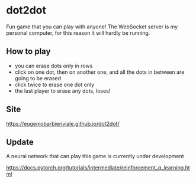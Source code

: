 # dot2dot
Fun game that you can play with anyone! The WebSocket server is my personal computer, for this reason it will hardly be running.

## How to play
- you can erase dots only in rows
- click on one dot, then on another one, and all the dots in between are going to be erased
- click twice to erase one dot only
- the last player to erase any dots, loses!

## Site
https://eugeniobarbieriviale.github.io/dot2dot/

## Update
A neural network that can play this game is currently under development

https://docs.pytorch.org/tutorials/intermediate/reinforcement_q_learning.html
